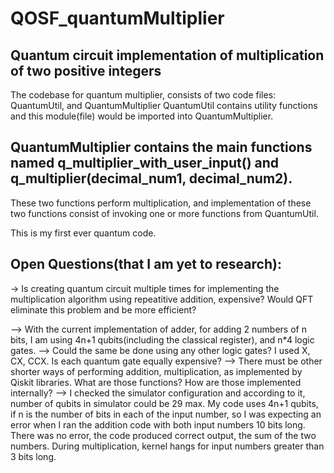 # QOSF_quantumMultiplier
Quantum circuit implementation of multiplication of two positive integers
--------------------------------------------------------------------

The codebase for quantum multiplier, consists of two code files: QuantumUtil, and QuantumMultiplier
QuantumUtil contains utility functions and this module(file) would be imported into QuantumMultiplier.

QuantumMultiplier contains the main functions named
q_multiplier_with_user_input() and q_multiplier(decimal_num1, decimal_num2).
-------------------------------------------------------------------
These two functions perform multiplication, and implementation of these two functions consist of invoking one or more functions from QuantumUtil.


This is my first ever quantum code.

Open Questions(that I am yet to research):
---------------------------------------------
-> Is creating quantum circuit multiple times for implementing the multiplication algorithm using repeatitive addition, expensive? Would QFT eliminate this problem and be more efficient?

--> With the current implementation of adder, for adding 2 numbers of n bits, I am using 4n+1 qubits(including the classical register), and n*4 logic gates.
--> Could the same be done using any other logic gates? I used X, CX, CCX. Is each quantum gate equally expensive?
--> There must be other shorter ways of performing addition, multiplication, as implemented by Qiskit libraries. What are those functions? How are those implemented internally?
--> I checked the simulator configuration and according to it, number of qubits in simulator could be 29 max.
My code uses 4n+1 qubits, if n is the number of bits in each of the input number, so I was expecting an error when I ran the addition code with both input numbers 10 bits long. There was no error, the code produced correct output, the sum of the two numbers. During multiplication, kernel hangs for input numbers greater than 3 bits long.

